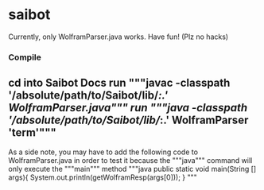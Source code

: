 # saibot
Currently, only WolframParser.java works. Have fun! (Plz no hacks)
### Compile
cd into Saibot Docs
run """javac -classpath '/absolute/path/to/Saibot/lib/*:.' WolframParser.java"""
run """java -classpath '/absolute/path/to/Saibot/lib/*:.' WolframParser 'term'"""
---
As a side note, you may have to add the following code to WolframParser.java in order to test it because the """java""" command will only execute the """main""" method
"""java
  public static void main(String [] args){
      System.out.println(getWolframResp(args[0]));
  }
"""
